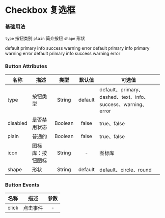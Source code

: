 
# Checkbox 复选框

### 基础用法
`type` 按钮类别 `plain` 简介按钮 `shape` 形状


<me-row>
  <me-button type="default">default</me-button>
  <me-button type="primary">primary</me-button>
  <me-button type="info">info</me-button>
  <me-button type="success">success</me-button>
  <me-button type="warning">warning</me-button>
  <me-button type="error">error</me-button>
</me-row>

<me-row>
  <me-button plain type="default">default</me-button>
  <me-button plain type="primary">primary</me-button>
  <me-button plain type="info">info</me-button>
  <me-button plain type="success">primary</me-button>
  <me-button plain type="warning">warning</me-button>
  <me-button plain type="error">error</me-button>
</me-row>

<me-row>
  <me-button shape="round" type="default" icon="icon-sousuo">default</me-button>
  <me-button shape="round" type="primary" icon="icon-icon_exchange">primary</me-button>
  <me-button shape="round" type="info" icon="icon-more">info</me-button>
  <me-button shape="round" type="success" icon="icon-shezhi">success</me-button>
  <me-button shape="round" type="warning" icon="icon-xiazai">warning</me-button>
  <me-button shape="round" type="error" icon="icon-shezhi">error</me-button>
</me-row>

<me-row>
  <me-button shape="circle" type="default" icon="icon-sousuo"></me-button>
  <me-button shape="circle" type="primary" icon="icon-icon_exchange"></me-button>
  <me-button shape="circle" type="info" icon="icon-more"></me-button>
  <me-button shape="circle" type="success" icon="icon-shezhi"></me-button>
  <me-button shape="circle" type="warning" icon="icon-xiazai"></me-button>
  <me-button shape="circle" type="error" icon="icon-shezhi"></me-button>
</me-row>


### Button Attributes
| 名称     | 描述             |  类型   | 默认值  | 可选值                                                        |
| -------- | ---------------- | :-----: | :-----: | ------------------------------------------------------------- |
| type     | 按钮类型         | String  | default | default、primary、dashed、text、info、success、warning、error |
| disabled | 是否禁用状态     | Boolean |  false  | true、false                                                   |
| plain    | 普通的           | Boolean |  false  | true、false                                                   |
| icon     | 图标库：按钮图标 | String  |    -    | 图标库                                                        |
| shape    | 形状             | String  | default | default、circle、round                                        |

### Button Events
| 名称  | 描述     | 参数  |
| ----- | -------- | :---: |
| click | 点击事件 |   -   |
